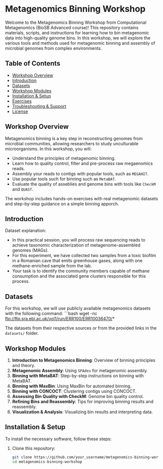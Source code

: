 # Metagenomics Binning Workshop

Welcome to the Metagenomics Binning Workshop from Computational Metagenomics (BioSB Advanced course)! This repository contains materials, scripts, and instructions for learning how to bin metagenomic data into high-quality genome bins. In this workshop, we will explore the various tools and methods used for metagenomic binning and assembly of microbial genomes from complex environments.

## Table of Contents
- [Workshop Overview](#workshop-overview)
- [Introduction](#introduction)
- [Datasets](#datasets)
- [Workshop Modules](#workshop-modules)
- [Installation & Setup](#installation--setup)
- [Exercises](#exercises)
- [Troubleshooting & Support](#troubleshooting--support)
- [License](#license)

## Workshop Overview
Metagenomics binning is a key step in reconstructing genomes from microbial communities, allowing researchers to study unculturable microorganisms. In this workshop, you will:

- Understand the principles of metagenomic binning.
- Learn how to quality control, filter and pre-process raw megaenomics reads.
- Assembly your reads to contigs with popular tools, such as `MEGAHIT`.
- Use popular tools such for binning such as `MetaBAT`.
- Evaluate the quality of asseblies and genome bins with tools like `CheckM` and `QUAST`.

The workshop includes hands-on exercises with real metagenomic datasets and step-by-step guidance on a simple binning apporch.

## Introduction
Dataset explanation:

- In this practical session, you will process raw sequencing reads to achieve taxonomic characterization of metagenome-assembled genomes (MAGs).
- For this experiment, we have collected two samples from a toxic biofilm in a Romanian cave that emits greenhouse gases, along with one methane-enriched sample from the lab.
- Your task is to identify the community members capable of methane consumption and the associated gene clusters responsible for this process.

## Datasets
For this workshop, we will use publicly available metagenomics datasets with the following command:
    ```bash
    wget -nc ftp://ftp.sra.ebi.ac.uk/vol1/run/ERR100/ERR10036470/*

The datasets from their respective sources or from the provided links in the `datasets/` folder.

## Workshop Modules
1. **Introduction to Metagenomics Binning**: Overview of binning principles and theory.
2. **Metagenomic Assembly**: Using `SPAdes` for metagenomic assembly.
3. **Binning with MetaBAT**: Step-by-step instructions on binning with MetaBAT.
4. **Binning with MaxBin**: Using MaxBin for automated binning.
5. **Binning with CONCOCT**: Clustering contigs using CONCOCT.
6. **Assessing Bin Quality with CheckM**: Genome bin quality control.
7. **Refining Bins and Reassembly**: Tips for improving binning results and reassembly.
8. **Visualization & Analysis**: Visualizing bin results and interpreting data.

## Installation & Setup
To install the necessary software, follow these steps:

1. Clone this repository:
   ```bash
   git clone https://github.com/your_username/metagenomics-binning-workshop.git
   cd metagenomics-binning-workshop

